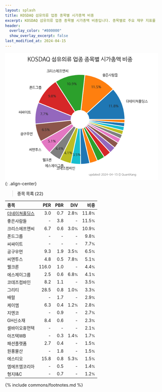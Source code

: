 ```yaml
---
layout: splash
title: KOSDAQ 섬유의류 업종 종목별 시가총액 비중
excerpt: KOSDAQ 섬유의류 업종 종목별 시가총액 비중입니다. 종목별로 주요 재무 지표를 함께 표시합니다.
header:
  overlay_color: "#800000"
  show_overlay_excerpt: false
last_modified_at: 2024-04-15
---
```



![KOSDAQ 섬유의류 업종 종목별 시가총액 비중](/stats/sector/images/kosdaq_업종_섬유의류_종목.png){: .align-center}


> **종목 목록 (22)**<a id="list"></a>

| **종목** | **PER** | **PBR** | **DIV** | **비중** |
| :------- | ------: | ------: | ------: | -------: |
| [더네이쳐홀딩스](/298540/) | 3.0 | 0.7 | 2.8<small>%</small> | 11.8<small>%</small> |
| 좋은사람들 | - | 3.8 | - | 11.5<small>%</small> |
| 크리스에프앤씨 | 6.7 | 0.6 | 3.0<small>%</small> | 10.9<small>%</small> |
| 폰드그룹 | - | - | - | 9.8<small>%</small> |
| 씨싸이트 | - | - | - | 7.7<small>%</small> |
| 공구우먼 | 9.3 | 1.9 | 3.5<small>%</small> | 6.5<small>%</small> |
| 씨앤투스 | 4.8 | 0.5 | 7.8<small>%</small> | 5.1<small>%</small> |
| 웰크론 | 116.0 | 1.0 | - | 4.4<small>%</small> |
| 에스제이그룹 | 2.5 | 0.6 | 6.8<small>%</small> | 4.1<small>%</small> |
| 코데즈컴바인 | 8.2 | 1.1 | - | 3.5<small>%</small> |
| 그리티 | 28.5 | 0.8 | 1.0<small>%</small> | 3.3<small>%</small> |
| 배럴 | - | 1.7 | - | 2.9<small>%</small> |
| 케이엠 | 6.3 | 0.4 | 1.2<small>%</small> | 2.8<small>%</small> |
| 지엔코 | - | 0.9 | - | 2.7<small>%</small> |
| GH신소재 | 8.4 | 0.6 | - | 2.3<small>%</small> |
| 셀바이오휴먼텍 | - | - | - | 2.1<small>%</small> |
| 아즈텍WB | - | 0.3 | 1.4<small>%</small> | 1.7<small>%</small> |
| 패션플랫폼 | 2.7 | 0.4 | - | 1.5<small>%</small> |
| 원풍물산 | - | 1.8 | - | 1.5<small>%</small> |
| 에스티오 | 15.8 | 0.8 | 5.3<small>%</small> | 1.5<small>%</small> |
| 엠에프엠코리아 | - | 0.5 | - | 1.4<small>%</small> |
| 형지I&C | - | 0.7 | - | 1.2<small>%</small> |

{% include commons/footnotes.md %}